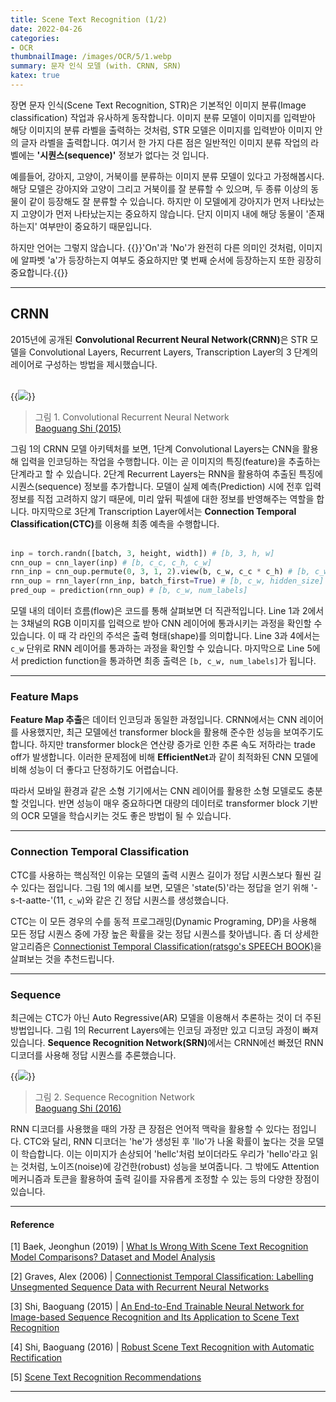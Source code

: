 ```yaml
---
title: Scene Text Recognition (1/2)
date: 2022-04-26
categories:
- OCR
thumbnailImage: /images/OCR/5/1.webp
summary: 문자 인식 모델 (with. CRNN, SRN)
katex: true
---
```

장면 문자 인식(Scene Text Recognition, STR)은 기본적인 이미지 분류(Image classification) 작업과 유사하게 동작합니다. 이미지 분류 모델이 이미지를 입력받아 해당 이미지의 분류 라벨을 출력하는 것처럼, STR 모델은 이미지를 입력받아 이미지 안의 글자 라벨을 출력합니다. 여기서 한 가지 다른 점은 일반적인 이미지 분류 작업의 라벨에는 <strong>'시퀀스(sequence)'</strong> 정보가 없다는 것 입니다.

예를들어, 강아지, 고양이, 거북이를 분류하는 이미지 분류 모델이 있다고 가정해봅시다. 해당 모델은 강아지와 고양이 그리고 거북이를 잘 분류할 수 있으며, 두 종류 이상의 동물이 같이 등장해도 잘 분류할 수 있습니다. 하지만 이 모델에게 강아지가 먼저 나타났는지 고양이가 먼저 나타났는지는 중요하지 않습니다. 단지 이미지 내에 해당 동물이 '존재하는지' 여부만이 중요하기 때문입니다.

하지만 언어는 그렇지 않습니다. {{<hl-text primary>}}'On'과 'No'가 완전히 다른 의미인 것처럼, 이미지에 알파벳 'a'가 등장하는지 여부도 중요하지만 몇 번째 순서에 등장하는지 또한 굉장히 중요합니다.{{</hl-text>}}

---
## CRNN
2015년에 공개된 <strong>Convolutional Recurrent Neural Network(CRNN)</strong>은 STR 모델을 Convolutional Layers, Recurrent Layers, Transcription Layer의 3 단계의 레이어로 구성하는 방법을 제시했습니다.
<br><br>

{{<image classes="center" src="/images/OCR/5/1.webp">}}
> 그림 1. Convolutional Recurrent Neural Network<br>
[Baoguang Shi (2015)](https://arxiv.org/abs/1507.05717)

그림 1의 CRNN 모델 아키텍처를 보면, 1단계 Convolutional Layers는 CNN을 활용해 입력을 인코딩하는 작업을 수행합니다. 이는 곧 이미지의 특징(feature)을 추출하는 단계라고 할 수 있습니다. 2단계 Recurrent Layers는 RNN을 활용하여 추출된 특징에 시퀀스(sequence) 정보를 추가합니다. 모델이 실제 예측(Prediction) 시에 전후 입력 정보를 직접 고려하지 않기 때문에, 미리 앞뒤 픽셀에 대한 정보를 반영해주는 역할을 합니다. 마지막으로 3단계 Transcription Layer에서는 <strong>Connection Temporal Classification(CTC)</strong>를 이용해 최종 예측을 수행합니다.
<br><br>

```python
inp = torch.randn([batch, 3, height, width]) # [b, 3, h, w]
cnn_oup = cnn_layer(inp) # [b, c_c, c_h, c_w]
rnn_inp = cnn_oup.permute(0, 3, 1, 2).view(b, c_w, c_c * c_h) # [b, c_w, c_c * c_h]
rnn_oup = rnn_layer(rnn_inp, batch_first=True) # [b, c_w, hidden_size]
pred_oup = prediction(rnn_oup) # [b, c_w, num_labels]
```

모델 내의 데이터 흐름(flow)은 코드를 통해 살펴보면 더 직관적입니다. Line 1과 2에서는 3채널의 RGB 이미지를 입력으로 받아 CNN 레이어에 통과시키는 과정을 확인할 수 있습니다. 이 때 각 라인의 주석은 출력 형태(shape)를 의미합니다. Line 3과 4에서는 `c_w` 단위로 RNN 레이어를 통과하는 과정을 확인할 수 있습니다. 마지막으로 Line 5에서 prediction function을 통과하면 최종 출력은 `[b, c_w, num_labels]`가 됩니다.

---
### Feature Maps
<strong>Feature Map 추출</strong>은 데이터 인코딩과 동일한 과정입니다. CRNN에서는 CNN 레이어를 사용했지만, 최근 모델에선 transformer block을 활용해 준수한 성능을 보여주기도 합니다. 하지만 transformer block은 연산량 증가로 인한 추론 속도 저하라는 trade off가 발생합니다. 이러한 문제점에 비해 <strong>EfficientNet</strong>과 같이 최적화된 CNN 모델에 비해 성능이 더 좋다고 단정하기도 어렵습니다.

따라서 모바일 환경과 같은 소형 기기에서는 CNN 레이어를 활용한 소형 모델로도 충분할 것입니다. 반면 성능이 매우 중요하다면 대량의 데이터로 transformer block 기반의 OCR 모델을 학습시키는 것도 좋은 방법이 될 수 있습니다.

---
### Connection Temporal Classification
CTC를 사용하는 핵심적인 이유는 모델의 출력 시퀀스 길이가 정답 시퀀스보다 훨씬 길 수 있다는 점입니다. 그림 1의 예시를 보면, 모델은 'state(5)'라는 정답을 얻기 위해 '-s-t-aatte-'(11, `c_w`)와 같은 긴 정답 시퀀스를 생성했습니다.

CTC는 이 모든 경우의 수를 동적 프로그래밍(Dynamic Programing, DP)을 사용해 모든 정답 시퀀스 중에 가장 높은 확률을 갖는 정답 시퀀스를 찾아냅니다. 좀 더 상세한 알고리즘은 [Connectionist Temporal Classification(ratsgo's SPEECH BOOK)](https://ratsgo.github.io/speechbook/docs/neuralam/ctc)을 살펴보는 것을 추천드립니다.

---
### Sequence
최근에는 CTC가 아닌 Auto Regressive(AR) 모델을 이용해서 추론하는 것이 더 주된 방법입니다. 그림 1의 Recurrent Layers에는 인코딩 과정만 있고 디코딩 과정이 빠져있습니다. <strong>Sequence Recognition Network(SRN)</strong>에서는 CRNN에선 빠졌던 RNN 디코더를 사용해 정답 시퀀스를 추론했습니다.

{{<image classes="center" src="/images/OCR/5/2.webp">}}
> 그림 2. Sequence Recognition Network<br>
[Baoguang Shi (2016)](https://arxiv.org/abs/1603.03915)

RNN 디코더를 사용했을 때의 가장 큰 장점은 언어적 맥락을 활용할 수 있다는 점입니다. CTC와 달리, RNN 디코더는 'he'가 생성된 후 'llo'가 나올 확률이 높다는 것을 모델이 학습합니다. 이는 이미지가 손상되어 'hellc'처럼 보이더라도 우리가 'hello'라고 읽는 것처럼, 노이즈(noise)에 강건한(robust) 성능을 보여줍니다. 그 밖에도 Attention 메커니즘과 <EOS> 토큰을 활용하여 출력 길이를 자유롭게 조정할 수 있는 등의 다양한 장점이 있습니다.

---
#### Reference
[1] Baek, Jeonghun (2019) | [What Is Wrong With Scene Text Recognition Model Comparisons? Dataset and Model Analysis](https://arxiv.org/abs/1904.01906)

[2] Graves, Alex (2006) | [Connectionist Temporal Classification: Labelling Unsegmented Sequence Data with Recurrent Neural Networks](https://www.cs.toronto.edu/~graves/icml_2006.pdf)

[3] Shi, Baoguang (2015) | [An End-to-End Trainable Neural Network for Image-based Sequence Recognition and Its Application to Scene Text Recognition](https://arxiv.org/abs/1507.05717)

[4] Shi, Baoguang (2016) | [Robust Scene Text Recognition with Automatic Rectification](https://arxiv.org/abs/1603.03915)

[5] [Scene Text Recognition Recommendations](https://github.com/HCIILAB/Scene-Text-Recognition-Recommendations)

---